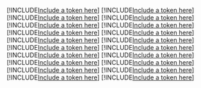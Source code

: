 [!INCLUDE[Include a token here](refs1523517706890/r1.md)]
[!INCLUDE[Include a token here](refs1523517706890/r2.md)]
[!INCLUDE[Include a token here](refs1523517706890/r3.md)]
[!INCLUDE[Include a token here](refs1523517706890/r4.md)]
[!INCLUDE[Include a token here](refs1523517706890/r5.md)]
[!INCLUDE[Include a token here](refs1523517706890/r6.md)]
[!INCLUDE[Include a token here](refs1523517706890/r7.md)]
[!INCLUDE[Include a token here](refs1523517706890/r8.md)]
[!INCLUDE[Include a token here](refs1523517706890/r9.md)]
[!INCLUDE[Include a token here](refs1523517706890/r10.md)]
[!INCLUDE[Include a token here](refs1523517706890/r11.md)]
[!INCLUDE[Include a token here](refs1523517706890/r12.md)]
[!INCLUDE[Include a token here](refs1523517706890/r13.md)]
[!INCLUDE[Include a token here](refs1523517706890/r14.md)]
[!INCLUDE[Include a token here](refs1523517706890/r15.md)]
[!INCLUDE[Include a token here](refs1523517706890/r16.md)]
[!INCLUDE[Include a token here](refs1523517706890/r17.md)]
[!INCLUDE[Include a token here](refs1523517706890/r18.md)]
[!INCLUDE[Include a token here](refs1523517706890/r19.md)]
[!INCLUDE[Include a token here](refs1523517706890/r20.md)]